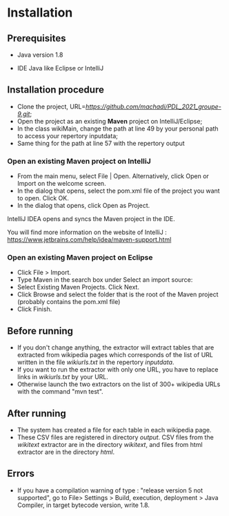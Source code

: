 # Installation

## Prerequisites

- Java version 1.8

- IDE Java like Eclipse or IntelliJ

## Installation procedure

- Clone the project, URL=*https://github.com/machadi/PDL_2021_groupe-9.git*;
- Open the project as an existing __Maven__ project on IntelliJ/Eclipse;
- In the class wikiMain, change the path at line 49 by your personal path to access your repertory inputdata;
- Same thing for the path at line 57 with the repertory output

### Open an existing Maven project on IntelliJ

- From the main menu, select File | Open.
    Alternatively, click Open or Import on the welcome screen.
- In the dialog that opens, select the pom.xml file of the project you want to open. Click OK. 
- In the dialog that opens, click Open as Project.

IntelliJ IDEA opens and syncs the Maven project in the IDE.

You will find more information on the website of IntelliJ : https://www.jetbrains.com/help/idea/maven-support.html

### Open an existing Maven project on Eclipse

- Click File > Import.
- Type Maven in the search box under Select an import source:
- Select Existing Maven Projects. Click Next.
- Click Browse and select the folder that is the root of the Maven project (probably contains the pom.xml file)
- Click Finish.

## Before running

- If you don't change anything, the extractor will extract tables that are extracted from wikipedia pages which corresponds of the list of URL written in the file *wikiurls.txt* in the repertory *inputdata*. 
- If you want to run the extractor with only one URL, you have to replace links in *wikiurls.txt* by your URL.
- Otherwise launch the two extractors on the list of 300+ wikipedia URLs with the command "mvn test".

## After running 

- The system has created a file for each table in each wikipedia page. 
- These CSV files are registered in directory *output*. CSV files from the *wikitext* extractor are in the directory *wikitext*, and files from html extractor are in the directory *html*.

## Errors 

-  If you have a compilation warning of type : "release version 5 not supported", 
go to File> Settings > Build, execution, deployment > Java Compiler, in target bytecode version, write 1.8.   
